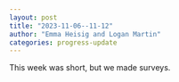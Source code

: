 ```yaml
---
layout: post
title: "2023-11-06--11-12"
author: "Emma Heisig and Logan Martin"
categories: progress-update
---
```


This week was short, but we made surveys.
